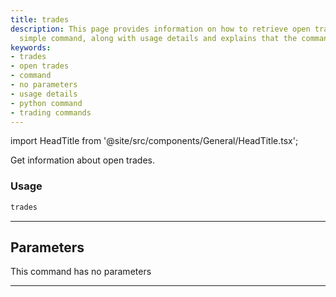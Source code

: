 ```yaml
---
title: trades
description: This page provides information on how to retrieve open trades using a
  simple command, along with usage details and explains that the command has no parameters.
keywords:
- trades
- open trades
- command
- no parameters
- usage details
- python command
- trading commands
---
```


import HeadTitle from '@site/src/components/General/HeadTitle.tsx';

<HeadTitle title="trades - Oanda - Forex - Reference | OpenBB Terminal Docs" />

Get information about open trades.

### Usage

```python
trades
```

---

## Parameters

This command has no parameters


---
